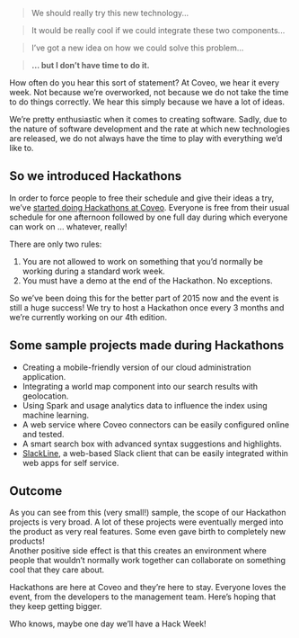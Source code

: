 > We should really try this new technology...

>It would be really cool if we could integrate these two components...

>I’ve got a new idea on how we could solve this problem…

>**… but I don’t have time to do it.**

How often do you hear this sort of statement? At Coveo, we hear it every week. Not because we’re overworked, not because we do not take the time to do things correctly. We hear this simply because we have a lot of ideas.

<!-- more -->

We’re pretty enthusiastic when it comes to creating software. Sadly, due to the nature of software development and the rate at which new technologies are released, we do not always have the time to play with everything we’d like to.

## So we introduced Hackathons

In order to force people to free their schedule and give their ideas a try, we’ve [started doing Hackathons at Coveo](http://source.coveo.com/2014/11/11/hackathon/). Everyone is free from their usual schedule for one afternoon followed by one full day during which everyone can work on … whatever, really!

There are only two rules:

1. You are not allowed to work on something that you’d normally be working during a standard work week.
2. You must have a demo at the end of the Hackathon. No exceptions.

So we’ve been doing this for the better part of 2015 now and the event is still a huge success! We try to host a Hackathon once every 3 months and we’re currently working on our 4th edition.

## Some sample projects made during Hackathons

* Creating a mobile-friendly version of our cloud administration application.
* Integrating a world map component into our search results with geolocation.
* Using Spark and usage analytics data to influence the index using machine learning.
* A web service where Coveo connectors can be easily configured online and tested.
* A smart search box with advanced syntax suggestions and highlights.
* [SlackLine](https://github.com/wfortin/SlackLine), a web-based Slack client that can be easily integrated within web apps for self service.

## Outcome

As you can see from this (very small!) sample, the scope of our Hackathon projects is very broad. A lot of these projects were eventually merged into the product as very real features. Some even gave birth to completely new products!  
Another positive side effect is that this creates an environment where people that wouldn’t normally work together can collaborate on something cool that they care about.

Hackathons are here at Coveo and they’re here to stay. Everyone loves the event, from the developers to the management team. Here’s hoping that they keep getting bigger. 

Who knows, maybe one day we’ll have a Hack Week!
